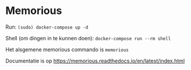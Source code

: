 # Memorious

Run: `(sudo) docker-compose up -d`

Shell (om dingen in te kunnen doen): `docker-compose run --rm shell`

Het alsgemene memorious commando is `memorious`

Documentatie is op https://memorious.readthedocs.io/en/latest/index.html
